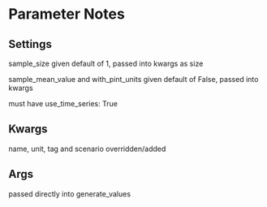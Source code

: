 # Parameter Notes

## Settings
sample_size given default of 1, passed into kwargs as size

sample_mean_value and with_pint_units given default of False, passed into kwargs

must have use_time_series: True

## Kwargs
name, unit, tag and scenario overridden/added

## Args
passed directly into generate_values
